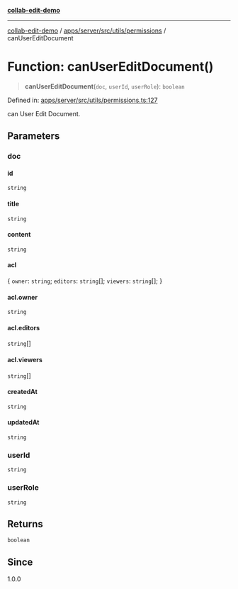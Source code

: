 [**collab-edit-demo**](../../../../../../README.md)

***

[collab-edit-demo](../../../../../../README.md) / [apps/server/src/utils/permissions](../README.md) / canUserEditDocument

# Function: canUserEditDocument()

> **canUserEditDocument**(`doc`, `userId`, `userRole`): `boolean`

Defined in: [apps/server/src/utils/permissions.ts:127](https://github.com/austyle-io/pub-sub-demo/blob/00b2f1e9b947d5e964db5c3be9502513c4374263/apps/server/src/utils/permissions.ts#L127)

can User Edit Document.

## Parameters

### doc

#### id

`string`

#### title

`string`

#### content

`string`

#### acl

\{ `owner`: `string`; `editors`: `string`[]; `viewers`: `string`[]; \}

#### acl.owner

`string`

#### acl.editors

`string`[]

#### acl.viewers

`string`[]

#### createdAt

`string`

#### updatedAt

`string`

### userId

`string`

### userRole

`string`

## Returns

`boolean`

## Since

1.0.0
